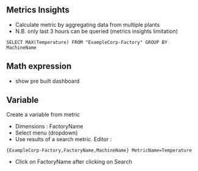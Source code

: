 ## Metrics Insights

* Calculate metric by aggregating data from multiple plants
* N.B. only last 3 hours can be queried (metrics insights limitation)

```
SELECT MAX(Temperature) FROM "ExampleCorp-Factory" GROUP BY MachineName
```
## Math expression

* show pre built dashboard

## Variable

Create a variable from metric

* Dimensions : FactoryName
* Select menu (dropdown)
* Use results of a search metric. Editor : 

```
{ExampleCorp-Factory,FactoryName,MachineName} MetricName=Temperature
```

* Click on FactoryName after clicking on Search